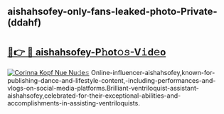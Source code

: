 ## aishahsofey-only-fans​-leaked-photo​-Private-(ddahf)


# <h2><a href="https://mediaupload.pro?title=aishahsofey&ref=git">🔗👉 🔴 aishahsofey-P𝚑ot𝚘𝚜-V𝚒d𝚎o</a></h2>

[![Corinna Kopf Nue Nu𝚍e𝚜](https://i.imgur.com/0qMVB7G.gif)](https://mediaupload.pro?title=aishahsofey&ref=git)
Online-influencer-aishahsofey,known-for-publishing-dance-and-lifestyle-content,-including-performances-and-vlogs-on-social-media-platforms.Brilliant-ventriloquist-assistant-aishahsofey,celebrated-for-their-exceptional-abilities-and-accomplishments-in-assisting-ventriloquists.  